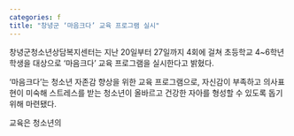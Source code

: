 ```yaml
---
categories: f
title: "창녕군 ‘마음크다’ 교육 프로그램 실시"
---
```

창녕군청소년상담복지센터는 지난 20일부터 27일까지 4회에 걸쳐 초등학교 4~6학년 학생을 대상으로 ‘마음크다’ 교육 프로그램을 실시한다고 밝혔다.

‘마음크다’는 청소년 자존감 향상을 위한 교육 프로그램으로, 자신감이 부족하고 의사표현이 미숙해 스트레스를 받는 청소년이 올바르고 건강한 자아를 형성할 수 있도록 돕기 위해 마련됐다.

교육은 청소년의